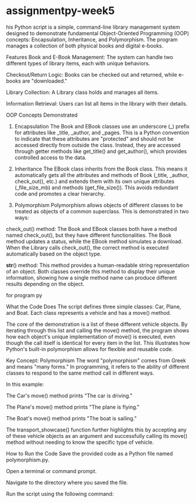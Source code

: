 # assignmentpy-week5
his Python script is a simple, command-line library management system designed to demonstrate fundamental Object-Oriented Programming (OOP) concepts: Encapsulation, Inheritance, and Polymorphism. The program manages a collection of both physical books and digital e-books.

Features
Book and E-Book Management: The system can handle two different types of library items, each with unique behaviors.

Checkout/Return Logic: Books can be checked out and returned, while e-books are "downloaded."

Library Collection: A Library class holds and manages all items.

Information Retrieval: Users can list all items in the library with their details.

OOP Concepts Demonstrated
1. Encapsulation
The Book and EBook classes use an underscore (_) prefix for attributes like _title, _author, and _pages. This is a Python convention to indicate that these attributes are "protected" and should not be accessed directly from outside the class. Instead, they are accessed through getter methods like get_title() and get_author(), which provides controlled access to the data.

2. Inheritance
The EBook class inherits from the Book class. This means it automatically gets all the attributes and methods of Book (_title, _author, check_out(), etc.) and extends them with its own unique attributes (_file_size_mb) and methods (get_file_size()). This avoids redundant code and promotes a clear hierarchy.

3. Polymorphism
Polymorphism allows objects of different classes to be treated as objects of a common superclass. This is demonstrated in two ways:

check_out() method: The Book and EBook classes both have a method named check_out(), but they have different functionalities. The Book method updates a status, while the EBook method simulates a download. When the Library calls check_out(), the correct method is executed automatically based on the object type.

__str__() method: This method provides a human-readable string representation of an object. Both classes override this method to display their unique information, showing how a single method name can produce different results depending on the object.






for program py

What the Code Does
The script defines three simple classes: Car, Plane, and Boat. Each class represents a vehicle and has a move() method.

The core of the demonstration is a list of these different vehicle objects. By iterating through this list and calling the move() method, the program shows how each object's unique implementation of move() is executed, even though the call itself is identical for every item in the list. This illustrates how Python's built-in polymorphism allows for flexible and reusable code.

Key Concept: Polymorphism
The word "polymorphism" comes from Greek and means "many forms." In programming, it refers to the ability of different classes to respond to the same method call in different ways.

In this example:

The Car's move() method prints "The car is driving."

The Plane's move() method prints "The plane is flying."

The Boat's move() method prints "The boat is sailing."

The transport_showcase() function further highlights this by accepting any of these vehicle objects as an argument and successfully calling its move() method without needing to know the specific type of vehicle.

How to Run the Code
Save the provided code as a Python file named polymorphism.py.

Open a terminal or command prompt.

Navigate to the directory where you saved the file.

Run the script using the following command:
